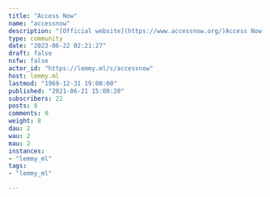 ```yaml
---
title: "Access Now" 
name: "accessnow"
description: "[Official website](https://www.accessnow.org/)Access Now defends and extends the digital rights of users at risk around the world"
type: community
date: "2023-06-22 02:21:27"
draft: false
nsfw: false
actor_id: "https://lemmy.ml/c/accessnow"
host: lemmy.ml
lastmod: "1969-12-31 19:00:00"
published: "2021-06-21 15:08:20"
subscribers: 22
posts: 8
comments: 0
weight: 8
dau: 2
wau: 2
mau: 2
instances:
- "lemmy_ml"
tags: 
- "lemmy_ml"

---
```

